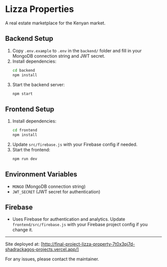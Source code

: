 # Lizza Properties

A real estate marketplace for the Kenyan market.

## Backend Setup
1. Copy `.env.example` to `.env` in the `backend/` folder and fill in your MongoDB connection string and JWT secret.
2. Install dependencies:
   ```sh
   cd backend
   npm install
   ```
3. Start the backend server:
   ```sh
   npm start
   ```

## Frontend Setup
1. Install dependencies:
   ```sh
   cd frontend
   npm install
   ```
2. Update `src/firebase.js` with your Firebase config if needed.
3. Start the frontend:
   ```sh
   npm run dev
   ```

## Environment Variables
- `MONGO` (MongoDB connection string)
- `JWT_SECRET` (JWT secret for authentication)

## Firebase
- Uses Firebase for authentication and analytics. Update `frontend/src/firebase.js` with your Firebase project config if you change it.

---

Site deployed at: [http://final-project-lizza-property-7t0x3pj7d-shadrackagos-projects.vercel.app/]


For any issues, please contact the maintainer. 
